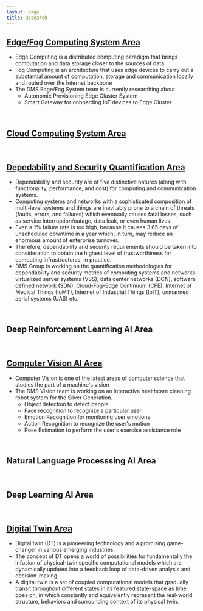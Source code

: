```yaml
---
layout: page
title: Research
---
```


## [Edge/Fog Computing System Area](./EdgeFogSystem)
- Edge Computing is a distributed computing paradigm that brings computation and data storage closer to the sources of data
- Fog Computing is an architecture that uses edge devices to carry out a substantial amount of computation, storage and communication locally and routed over the Internet backbone
- The DMS Edge/Fog System team is currently researching about
	- Autonomic Provisioning Edge Cluster System
	- Smart Gateway for onboarding IoT devices to Edge Cluster
<br/>


## [Cloud Computing System Area](./CloudComputingSystemArea.md)
<br/>

## [Depedability and Security Quantification Area](./DependabilitySecurity.md)
- Dependability and security are of five distinctive natures (along with functionality, performance, and cost) for computing and communication systems. 
- Computing systems and networks with a sophisticated composition of multi-level systems and things are inevitably prone to a chain of threats (faults, errors, and failures) which eventually causes fatal losses, such as service interruption/outage, data leak, or even human lives. 
- Even a 1% failure rate is too high, because it causes 3.65 days of unscheduled downtime in a year which, in turn, may reduce an enormous amount of enterprise turnover. 
- Therefore, dependability and security requirements should be taken into consideration to obtain the highest level of trustworthiness for computing infrastructures, in practice.
- DMS Group is working on the quantification methodologies for dependability and security metrics of computing systems and networks: virtualized server systems (VSS), data center networks (DCN), software defined network (SDN), Cloud-Fog-Edge Continuum (CFE), Internet of Medical Things (IoMT), Internet of Industrial Things (IoIT), unmanned aerial systems (UAS) etc.
<br/>

## Deep Reinforcement Learning AI Area
<br/>


## [Computer Vision AI Area](./ComputerVisionAI.md)
- Computer Vision is one of the latest areas of computer science that studies the part of a machine's vision
- The DMS Vision team is working on an interactive healthcare cleaning robot system for the Silver Generation.
	- Object detection to detect people
	- Face recognition to recognize a particular user
	- Emotion Recognition for monitoring user emotions
	- Action Recognition to recognize the user's motion
	- Pose Estimation to perform the user's exercise assistance role

<br/>


## Natural Language Processsing AI Area
<br/>

## Deep Learning AI Area
<br/>


## [Digital Twin Area](./DigitalTwin.md)

- Digital twin (DT) is a pioneering technology and a promising game-changer in various emerging industries. 
- The concept of DT opens a world of possibilities for fundamentally the infusion of physical-twin specific computational models which are dynamically updated into a feedback loop of data-driven analysis and decision-making. 
- A digital twin is a set of coupled computational models that gradually transit throughout different states in its featured state-space as time goes on, in which constantly and equivalently represent the real-world structure, behaviors and surrounding context of its physical twin.

<br/>

